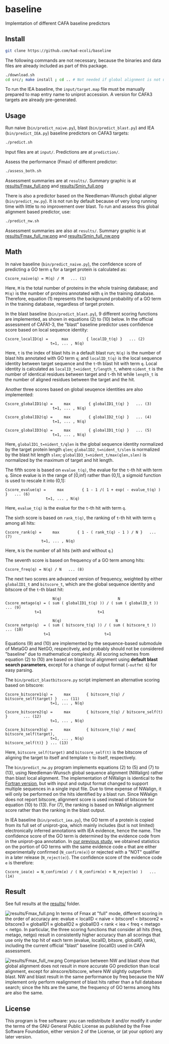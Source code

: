 # baseline #
Implemtation of different CAFA baseline predictors

## Install ##
```bash
git clone https://github.com/kad-ecoli/baseline
```

The following commands are not necessary, because the binaries and data files
are already included as part of this package.
```bash
./download.sh
cd src/; make install ; cd .. # Not needed if global alignment is not used.
```

To run the IEA baseline, the ``input/target.map`` file must be manually
prepared to map entry name to uniprot accession. A version for CAFA3 targets
are already pre-generated.

## Usage ##
Run naive (``bin/predict_naive.py``), blast (``bin/predict_blast.py``) and
IEA (``bin/predict_IEA.py``) baseline predictors on CAFA3 targets:
```bash
./predict.sh
```
Input files are at ``input/``. Predictions are at ``prediction/``.

Assess the performance (Fmax) of different predictor:
```bash
./assess_both.sh
```
Assessment summaries are at ``results/``.
Summary graphic is at [results/Fmax_full.png](results/Fmax_full.png)
and [results/Smin_full.png](results/Smin_full.png)

There is also a predictor based on the Needleman-Wunsch global aligner 
(``bin/predict_nw.py``). It is not run by default because of very long running
time with little to no improvement over blast. To run and assess this global
alignment based predictor, use:
```bash
./predict_nw.sh
```
Assessment summaries are also at ``results/``.
Summary graphic is at [results/Fmax_full_nw.png](results/Fmax_full_nw.png)
and [results/Smin_full_nw.png](results/Smin_full_nw.png)

## Math ##
In naive baseline (``bin/predict_naive.py``), the confidence score of
predicting a GO term ``q`` for a target protein is calculated as:
```
Cscore_naive(q) = M(q) / M   ... (1)
```
Here, ``M`` is the total number of proteins in the whole training database;
and ``M(q)`` is the number of proteins annotated with ``q`` in the training
database. Therefore, equation (1) represents the background probability
of a GO term in the training database, regardless of target protein.

In the blast baseline (``bin/predict_blast.py``), 9 different scoring functions
are implemented, as shown in equations (2) to (10) below. In the official
assessment of CAFA1-3, the "blast" baseline predictor uses confidence score
based on local sequence identity:
```
Cscore_localID(q) =      max        { localID_t(q) }   ... (2)
                    t=1, ... , N(q)
```
Here, ``t`` is the index of blast hits in a default blast run; ``N(q)`` is the
number of blast hits annotated with GO term ``q``; and ``localID_t(q)`` is the
local sequence identity between target sequence and the ``t``-th blast hit 
with term ``q``. Local identity is calculated as
``localID_t=nident_t/length_t``, where ``nident_t`` is the number of identical
residues between target and ``t``-th hit while ``length_t`` is the number of
aligned residues between the target and the hit.

Another three scores based on global seuqence identities are also implemented:
```
Cscore_globalID1(q) =     max        { globalID1_t(q) }   ... (3)
                     t=1, ... , N(q)

Cscore_globalID2(q) =     max        { globalID2_t(q) }   ... (4)
                     t=1, ... , N(q)

Cscore_globalID3(q) =     max        { globalID1_t(q) }   ... (5)
                     t=1, ... , N(q)
```
Here, ``globalID1_t=nident_t/qlen`` is the global sequence identity normalized
by the target protein length ``qlen``; ``globalID2_t=nident_t/slen`` is
normalized by the blast hit length ``slen``;
``globalID3_t=nident_t/max(qlen,slen)`` is normalized by the maximum of target
and hit length.

The fifth score is based on  ``evalue_t(q)``, the evalue for the ``t``-th hit 
with term ``q``.  Since evalue is in the range of [0,inf) rather than (0,1], a
sigmoid function is used to rescale it into (0,1]:
```
Cscore_evalue(q) =     max        { 1 - 1 /( 1 + exp( - evalue_t(q) ) }   ... (6)
                  t=1, ... , N(q)
```
Here, ``evalue_t(q)`` is the evalue for the ``t``-th hit with term ``q``.

The sixth score is based on ``rank_t(q)``, the ranking of ``t``-th hit with
term ``q`` among all hits:
```
Cscore_rank(q) =     max        { 1 - ( rank_t(q) - 1 ) / N }   ... (7)
                t=1, ... , N(q)
```
Here, ``N`` is the number of all hits (with and without ``q``.)

The seventh score is based on frequency of a GO term among hits:
```
Cscore_freq(q) = N(q) / N   ... (8)
```

The next two scores are advanced version of frequency, weighted by either
``globalID1_t`` and ``bitscore_t``, which are the global sequence identity
and bitscore of the ``t``-th blast hit:
```
                     N(q)                         N
Cscore_metago(q) = ( sum ( globalID1_t(q) )) / ( sum ( globalID_t ))   ... (9)
		     t=1                         t=1

                     N(q)                        N
Cscore_netgo(q)  = ( sum ( bitscore_t(q) )) / ( sum ( bitscore_t ))   ... (10)
	             t=1                        t=1
```
Equations (9) and (10) are implemented by the sequence-based submodule of
MetaGO and NetGO, respecitvely, and probably should not be considered
"baseline" due to mathematical complexity. All scoring schemes from equation
(2) to (10) are based on blast local alignment using **default blast search
parameters**, except for a change of output format (``-outfmt 6``) for easy
parsing.

The ``bin/predict_blastbitscore.py`` script implement an alternative scoring
based on bitscore:
```
Cscore_bitscore1(q) =     max       { bitscore_t(q) / bitscore_self(target) }  ... (11)
                    t=1, ... , N(q)

Cscore_bitscore2(q) =     max       { bitscore_t(q) / bitscore_self(t) }       ... (12)
                    t=1, ... , N(q)

Cscore_bitscore3(q) =     max       { bitscore_t(q) / max{ bitscore_self(target),
                    t=1, ... , N(q)                        bitscore_self(t)} } ... (13)
```
Here, ``bitscore_self(target)`` and ``bitscore_self(t)`` is the bitscore of
aligning the target to itself and template ``t`` to itself, respectively.

The ``bin/predict_nw.py`` program implements equations (2) to (5) and (7) to
(13), using Needleman-Wunsch global sequence alignment (NWalign) rather than
blast local alignment. The implementation of NWalign is identical to the 
[Fortran version](https://zhanglab.ccmb.med.umich.edu/NW-align/),
but with input and output format changed to support multiple sequences in a
single input file. Due to time expense of NWalign, it will only be performed
on the hits identified by a blast run. Since NWalign does not report bitscore,
alignment score is used instead of bitscore for equation (10) to (13).
For (7), the ranking is based on NWalign alignment score rather than the
ranking in the blast output.


In IEA baseline (``bin/predict_iea.py``), the GO term of a protein is copied
from its full set of uniprot-goa, which mainly includes (but is not limited) 
electronically inferred annotations with IEA evidence, hence the name.
The confidence score of the GO term is determined by the evidence code from
in the uniprot-goa annotation. 
In [our previous study](https://doi.org/10.1093/bioinformatics/btaa548),
we obtained statistics on the portion of GO terms with the same evidence
code ``e`` that are either experimentally confirmed (``N_confirm(e)``) or 
rejected with a "NOT" qualifier in a later release (``N_reject(e)``). The 
confidence score of the evidence code ``e`` is therefore:
```
Cscore_iea(e) = N_confirm(e) / ( N_confirm(e) + N_reject(e) )   ... (14)
```

## Result ##
See full results at the [results/](results/) folder.

![results/Fmax_full.png](results/Fmax_full.png?raw=true "results/Fmax_full.png")
In terms of Fmax at "full" mode, different scoring in the order of accuracy
are: evalue < localID < naive < bitscore1 < bitscore2 ≈ bitscore3 ≈ globalID1
≈ globalID2 ≈ globalID3 < rank < iea < freq < metago < netgo. In particular,
the three scoring functions that consider all hits (freq, metago, netgo)
result in consistently higher accuracy than all scorings that use only the top
hit of each term (evalue, localID, bitsore, globalID, rank), including the
current official "blast" baseline (localID) used in CAFA assessment.


![results/Fmax_full_nw.png](results/Fmax_full_nw.png?raw=true "results/Fmax_full_nw.png")
Comparison between NW and blast show that global alignment does not result in
more accurate GO prediction than local alignment, except for alnscore/bitscore,
where NW slightly outperform blast. NW and blast result in the same performance
by freq because the NW implement only perform realignment of blast hits rather
than a full database search; since the hits are the same, the frequency of GO
terms among hits are also the same.

## License ##
This program is free software: you can redistribute it and/or modify
it under the terms of the GNU General Public License as published by
the Free Software Foundation, either version 2 of the License, or
(at your option) any later version.
